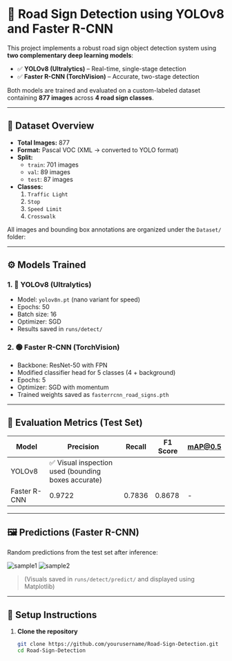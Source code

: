 # 🚦 Road Sign Detection using YOLOv8 and Faster R-CNN

This project implements a robust road sign object detection system using **two complementary deep learning models**:

- ✅ **YOLOv8 (Ultralytics)** – Real-time, single-stage detection  
- ✅ **Faster R-CNN (TorchVision)** – Accurate, two-stage detection

Both models are trained and evaluated on a custom-labeled dataset containing **877 images** across **4 road sign classes**.

---

## 📂 Dataset Overview

- **Total Images:** 877  
- **Format:** Pascal VOC (XML → converted to YOLO format)  
- **Split:**
  - `train`: 701 images
  - `val`: 89 images
  - `test`: 87 images  
- **Classes:**
  1. `Traffic Light`
  2. `Stop`
  3. `Speed Limit`
  4. `Crosswalk`

All images and bounding box annotations are organized under the `Dataset/` folder:


---

## ⚙️ Models Trained

### 1. 🔴 YOLOv8 (Ultralytics)
- Model: `yolov8n.pt` (nano variant for speed)
- Epochs: 50
- Batch size: 16
- Optimizer: SGD
- Results saved in `runs/detect/`

### 2. 🟢 Faster R-CNN (TorchVision)
- Backbone: ResNet-50 with FPN
- Modified classifier head for 5 classes (4 + background)
- Epochs: 5
- Optimizer: SGD with momentum
- Trained weights saved as `fasterrcnn_road_signs.pth`

---

## 🧪 Evaluation Metrics (Test Set)

| Model        | Precision | Recall | F1 Score | mAP@0.5 |
|--------------|-----------|--------|----------|---------|
| YOLOv8       | ✅ Visual inspection used (bounding boxes accurate) |
| Faster R-CNN | 0.9722    | 0.7836 | 0.8678   | -       |

---

## 🖼️ Predictions (Faster R-CNN)

Random predictions from the test set after inference:

![sample1](assets/sample1.png)
![sample2](assets/sample2.png)

> (Visuals saved in `runs/detect/predict/` and displayed using Matplotlib)

---

## 🚀 Setup Instructions

1. **Clone the repository**
   ```bash
   git clone https://github.com/yourusername/Road-Sign-Detection.git
   cd Road-Sign-Detection
